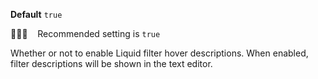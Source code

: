 **Default** `true`

💁🏽‍♀️ &nbsp;&nbsp; Recommended setting is `true`

Whether or not to enable Liquid filter hover descriptions. When enabled, filter descriptions will be shown in the text editor.
